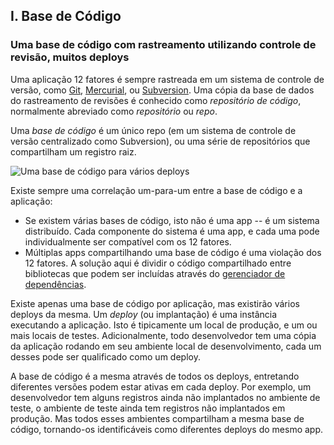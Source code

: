 ## I. Base de Código
### Uma base de código com rastreamento utilizando controle de revisão, muitos deploys

Uma aplicação 12 fatores é sempre rastreada em um sistema de controle de versão, como [Git](http://git-scm.com/), [Mercurial](http://mercurial.selenic.com/), ou [Subversion](http://subversion.apache.org/). Uma cópia da base de dados do rastreamento de revisões é conhecido como *repositório de código*, normalmente abreviado como *repositório* ou *repo*.

Uma *base de código* é um único repo (em um sistema de controle de versão centralizado como Subversion), ou uma série de repositórios que compartilham um registro raiz.

![Uma base de código para vários deploys](/images/codebase-deploys.png)

Existe sempre uma correlação um-para-um entre a base de código e a aplicação:

* Se existem várias bases de código, isto não é uma app -- é um sistema distribuído. Cada componente do sistema é uma app, e cada uma pode  individualmente ser compatível com os 12 fatores.
* Múltiplas apps compartilhando uma base de código é uma violação dos 12 fatores. A solução aqui é dividir o código compartilhado entre bibliotecas que podem ser incluídas através do [gerenciador de dependências](/dependencies).

Existe apenas uma base de código por aplicação, mas existirão vários deploys da mesma. Um *deploy* (ou implantação) é uma instância executando a aplicação. Isto é tipicamente um local de produção, e um ou mais locais de testes. Adicionalmente, todo desenvolvedor tem uma cópia da aplicação rodando em seu ambiente local de desenvolvimento, cada um desses pode ser qualificado como um deploy.

A base de código é a mesma através de todos os deploys, entretando diferentes versões podem estar ativas em cada deploy. Por exemplo, um desenvolvedor tem alguns registros ainda não implantados no ambiente de teste, o ambiente de teste ainda tem registros não implantados em produção. Mas todos esses ambientes compartilham a mesma base de código, tornando-os identificáveis ​​como diferentes deploys do mesmo app.
